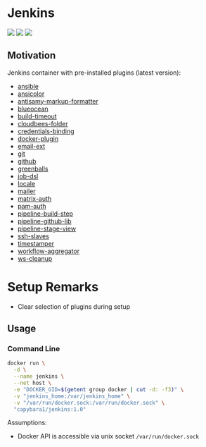 # Jenkins

[![](https://images.microbadger.com/badges/version/capybara1/jenkins.svg)](https://microbadger.com/images/capybara1/jenkins "Get your own version badge on microbadger.com")
[![](https://images.microbadger.com/badges/license/capybara1/jenkins.svg)](https://microbadger.com/images/capybara1/jenkins "Get your own license badge on microbadger.com")
[![](https://images.microbadger.com/badges/image/capybara1/jenkins.svg)](https://microbadger.com/images/capybara1/jenkins "Get your own image badge on microbadger.com")

## Motivation

Jenkins container with pre-installed plugins (latest version):

- [ansible](https://plugins.jenkins.io/ansible)
- [ansicolor](https://plugins.jenkins.io/ansicolor)
- [antisamy-markup-formatter](https://plugins.jenkins.io/antisamy-markup-formatter)
- [blueocean](https://plugins.jenkins.io/blueocean)
- [build-timeout](https://plugins.jenkins.io/build-timeout)
- [cloudbees-folder](https://plugins.jenkins.io/cloudbees-folder)
- [credentials-binding](https://plugins.jenkins.io/credentials-binding)
- [docker-plugin](https://plugins.jenkins.io/docker-plugin)
- [email-ext](https://plugins.jenkins.io/email-ext)
- [git](https://plugins.jenkins.io/git)
- [github](https://plugins.jenkins.io/github)
- [greenballs](https://plugins.jenkins.io/greenballs)
- [job-dsl](https://plugins.jenkins.io/job-dsl)
- [locale](https://plugins.jenkins.io/locale)
- [mailer](https://plugins.jenkins.io/mailer)
- [matrix-auth](https://plugins.jenkins.io/matrix-auth)
- [pam-auth](https://plugins.jenkins.io/pam-auth)
- [pipeline-build-step](https://plugins.jenkins.io/pipeline-build-step)
- [pipeline-github-lib](https://plugins.jenkins.io/pipeline-github-lib)
- [pipeline-stage-view](https://plugins.jenkins.io/pipeline-stage-view)
- [ssh-slaves](https://plugins.jenkins.io/ssh-slaves)
- [timestamper](https://plugins.jenkins.io/timestamper)
- [workflow-aggregator](https://plugins.jenkins.io/workflow-aggregator)
- [ws-cleanup](https://plugins.jenkins.io/ws-cleanup)

# Setup Remarks 

- Clear selection of plugins during setup

## Usage

### Command Line

```sh
docker run \
  -d \
  --name jenkins \
  --net host \
  -e "DOCKER_GID=$(getent group docker | cut -d: -f3)" \
  -v "jenkins_home:/var/jenkins_home" \
  -v "/var/run/docker.sock:/var/run/docker.sock" \
  "capybara1/jenkins:1.0"
```

Assumptions:

- Docker API is accessible via unix socket `/var/run/docker.sock`
